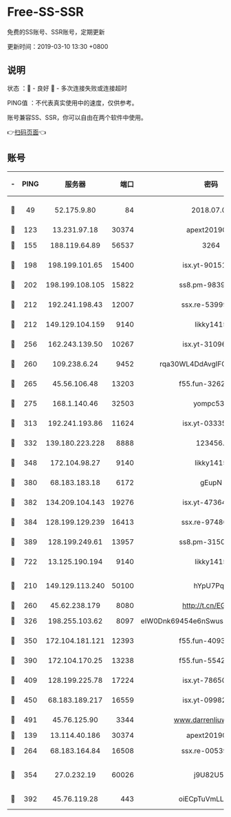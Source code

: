 # Free-SS-SSR

免费的SS账号、SSR账号，定期更新

更新时间：2019-03-10 13:30 +0800

## 说明

状态     ：🙂 - 良好 🙁 - 多次连接失败或连接超时

PING值   ：不代表真实使用中的速度，仅供参考。

账号兼容SS、SSR，你可以自由在两个软件中使用。

👉[扫码页面](https://liesauer.github.io/Free-SS-SSR/)👈

## 账号

|-|PING|服务器|端口|密码|加密方式|区域|
|:----:|:----:|:-----:|-----:|:----:|:----:|:----:|
|🙂|49|52.175.9.80|84|2018.07.07|chacha20-ietf-poly1305|HK|
|🙂|123|13.231.97.18|30374|apext2019006|chacha20|JP|
|🙂|155|188.119.64.89|56537|3264|aes-256-cfb|RU|
|🙂|198|198.199.101.65|15400|isx.yt-90151639|aes-256-cfb|US|
|🙂|202|198.199.108.105|15822|ss8.pm-98399589|aes-256-cfb|US|
|🙂|212|192.241.198.43|12007|ssx.re-53999010|aes-256-cfb|US|
|🙂|212|149.129.104.159|9140|likky1415|aes-256-cfb|HK|
|🙂|256|162.243.139.50|10267|isx.yt-31096699|aes-256-cfb|US|
|🙂|260|109.238.6.24|9452|rqa30WL4DdAvgIFG6Fs3znzTa|aes-256-cfb|FR|
|🙂|265|45.56.106.48|13203|f55.fun-32620462|aes-256-cfb|US|
|🙂|275|168.1.140.46|32503|yompc535|aes-256-cfb|AU|
|🙂|313|192.241.193.86|11624|isx.yt-03335066|aes-256-cfb|US|
|🙂|332|139.180.223.228|8888|123456..|aes-256-cfb|JP|
|🙂|348|172.104.98.27|9140|likky1415|aes-256-cfb|JP|
|🙂|380|68.183.183.18|6172|gEupN|aes-256-cfb|SG|
|🙂|382|134.209.104.143|19276|isx.yt-47364637|aes-256-cfb|SG|
|🙂|384|128.199.129.239|16413|ssx.re-97480021|aes-256-cfb|SG|
|🙂|389|128.199.249.61|13957|ss8.pm-31506491|aes-256-cfb|SG|
|🙂|722|13.125.190.194|9140|likky1415|aes-256-cfb|KR|
|🙂|210|149.129.113.240|50100|hYpU7PqP|chacha20-ietf-poly1305|CN|
|🙂|260|45.62.238.179|8080|http://t.cn/EGJIyrl|rc4-md5|CA|
|🙂|326|198.255.103.62|8097|eIW0Dnk69454e6nSwuspv9DmS201tQ0D|aes-256-cfb|US|
|🙂|350|172.104.181.121|12393|f55.fun-40938592|aes-256-cfb|SG|
|🙂|390|172.104.170.25|13238|f55.fun-55425049|aes-256-cfb|SG|
|🙂|409|128.199.225.78|17224|isx.yt-78650531|aes-256-cfb|SG|
|🙂|450|68.183.189.217|16559|isx.yt-09982793|aes-256-cfb|SG|
|🙂|491|45.76.125.90|3344|www.darrenliuwei.com|aes-256-cfb|AU|
|🙁|139|13.114.40.186|30374|apext2019006|chacha20|JP|
|🙁|264|68.183.164.84|16508|ssx.re-00539791|aes-256-cfb|US|
|🙁|354|27.0.232.19|60026|j9U82U53|xchacha20-ietf-poly1305|HK|
|🙁|392|45.76.119.28|443|oiECpTuVmLLxk4Ts|aes-256-cfb|AU|
